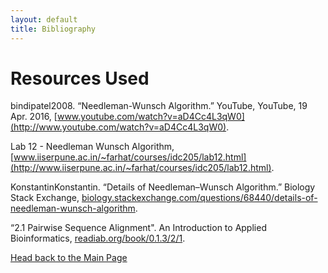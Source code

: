 ```yaml
---
layout: default
title: Bibliography
---
```

# Resources Used



bindipatel2008. “Needleman-Wunsch Algorithm.” YouTube, YouTube, 19 Apr. 2016, [www.youtube.com/watch?v=aD4Cc4L3qW0](http://www.youtube.com/watch?v=aD4Cc4L3qW0).

Lab 12 - Needleman Wunsch Algorithm, [www.iiserpune.ac.in/~farhat/courses/idc205/lab12.html](http://www.iiserpune.ac.in/~farhat/courses/idc205/lab12.html).

KonstantinKonstantin. “Details of Needleman–Wunsch Algorithm.” Biology Stack Exchange, [biology.stackexchange.com/questions/68440/details-of-needleman-wunsch-algorithm](http://biology.stackexchange.com/questions/68440/details-of-needleman-wunsch-algorithm).

“2.1 Pairwise Sequence Alignment". An Introduction to Applied Bioinformatics, [readiab.org/book/0.1.3/2/1](https://readiab.org/book/0.1.3/2/1). 

[Head back to the Main Page](https://jsebcort.github.io/NeedlemanWunsch/)
